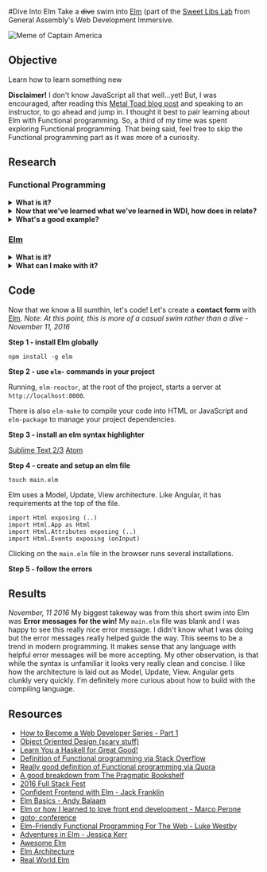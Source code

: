 #Dive Into Elm
Take a ~~dive~~ swim into [Elm][13] (part of the [Sweet Libs Lab][1] from General Assembly's Web Development Immersive.

![Meme of Captain America][26]

## Objective

Learn how to learn something new

**Disclaimer!** I don't know JavaScript all that well...yet! But, I was encouraged, after reading this [Metal Toad blog post][2] and speaking to an instructor, to go ahead and jump in. I thought it best to pair learning about Elm with Functional programming. So, a third of my time was spent exploring Functional programming. That being said, feel free to skip the Functional programming part as it was more of a curiosity.

## Research

### Functional Programming

<details>
  <summary><strong>What is it?</strong></summary>

  * What I know so far:
    - It's another programming paradigm.
    - It has something to do with _side effects_ i.e. stuff I write can cause things to happen that I didn't want.
  * After researching:
    - "Functional Programming, as far as I understand it, seeks to describe what you want done rather than specify how you want something done." [via Stack Overflow][7]
    - "Functional programming is a paradigm which concentrates on computing results rather than on performing actions." [via Quora][8]
    - "Functional code is characterised by one thing: the absence of side effects. It doesn’t rely on data outside the current function, and it doesn’t change data that exists outside the current function."[Mary Rose Cook][10]

</details>

<details>
  <summary><strong>Now that we've learned what we've learned in WDI, how does in relate?</strong></summary>

  * Apparently jQuery is a ["hybrid functional/imperative language"][7].
  * So far we've been building things using functions with implicit and explicit return values. Purely, Functional languages limits the _side effects_ of functions. Objects are immutable as opposed to being iterated on.

</details>

<details>
  <summary><strong>What's a good example?</strong></summary>

  * [Mary Rose Cook][10] provides the following:

  This is an unfunctional function:
  
  ```
  a = 0
  def increment():
    global a
    a += 1
  ```

  This is a functional function:

  ```
  def increment(a):
    return a + 1
  ```

</details>

### [Elm][13]

<details>
  <summary><strong>What is it?</strong></summary>

  * **Elm is a functional language that compiles to JavaScript**

  * Straight from the source, "Elm compiles to JavaScript, so trying out Elm is easy. Convert a small part of your app to Elm and embed it in JS." [http://elm-lang.org/][13]

  * It's alternative to writing JavaScript. "Elm is a cutting-edge functional programming language that you can use instead of JavaScript - or alongside it" [Richard Feldman][14]

  * It's _revolutionizing_ and _changing the game_ for Javascripteers.

  * You had me at "friendly errors". 
  "Elm is about:
    - No runtime errors in practice. No null. No undefined is not a function.
    - Friendly error messages that help you add features more quickly.
    - Well-architected code that stays well-architected as your app grows.
    - Automatically enforced semantic versioning for all Elm packages."
    [An Introduction to Elm][21]

</details>

<details>
  <summary><strong>What can I make with it?</strong></summary>

  * You can make anything that you would want to make with JavaScript.

</details>

## Code

Now that we know a lil sumthin, let's code! Let's create a **contact form** with [Elm][13].
_Note: At this point, this is more of a casual swim rather than a dive - November 11, 2016_

  **Step 1 - install Elm globally**
  
  `npm install -g elm`

  **Step 2 - use `elm-` commands in your project**

  Running, `elm-reactor`, at the root of the project, starts a server at `http://localhost:8000`.

  There is also `elm-make` to compile your code into HTML or JavaScript and `elm-package` to manage your project dependencies.

  **Step 3 - install an elm syntax highlighter**

  [Sublime Text 2/3][23]
  [Atom][24]

  **Step 4 - create and setup an elm file**

  `touch main.elm`

  Elm uses a Model, Update, View architecture. Like Angular, it has requirements at the top of the file.

  ```
  import Html exposing (..)
  import Html.App as Html
  import Html.Attributes exposing (..)
  import Html.Events exposing (onInput)
  ```

  Clicking on the `main.elm` file in the browser runs several installations.

  **Step 5 - follow the errors**

## Results
  _November, 11 2016_
  My biggest takeway was from this short swim into Elm was **Error messages for the win!**
  My `main.elm` file was blank and I was happy to see this really nice error message. I didn't know what I was doing but the error messages really helped guide the way. This seems to be a trend in modern programming. It makes sense that any language with helpful error messages will be more accepting. My other observation, is that while the syntax is unfamiliar it looks very really clean and concise. I like how the architecture is laid out as Model, Update, View. Angular gets clunkly very quickly. I'm definitely more curious about how to build with the compiling language.

## Resources

- [How to Become a Web Developer Series - Part 1][3]
- [Object Oriented Design (scary stuff)][5]
- [Learn You a Haskell for Great Good!][6]
- [Definition of Functional programming via Stack Overflow][7]
- [Really good definition of Functional programming via Quora][8]
- [A good breakdown from The Pragmatic Bookshelf][9]
- [2016 Full Stack Fest][12]
- [Confident Frontend with Elm - Jack Franklin][11]
- [Elm Basics - Andy Balaam][15]
- [Elm or how I learned to love front end development - Marco Perone][16]
- [goto; conference][17]
- [Elm-Friendly Functional Programming For The Web - Luke Westby][18]
- [Adventures in Elm - Jessica Kerr][19]
- [Awesome Elm][20]
- [Elm Architecture][22]
- [Real World Elm][25]


[1]:https://github.com/ga-wdi-exercises/sweet-libs
[2]:http://www.metaltoad.com/blog/on-javascript
[3]:http://aestheticio.com/how-to-become-a-web-developer-part-1/
[4]:http://aestheticio.com/become-web-developer-part-3-object-oriented-design/
[5]:http://butunclebob.com/ArticleS.UncleBob.PrinciplesOfOod
[6]:http://learnyouahaskell.com/
[7]:http://stackoverflow.com/questions/602444/what-is-functional-declarative-and-imperative-programming
[8]:https://www.quora.com/What-is-functional-programming
[9]:https://pragprog.com/magazines/2013-01/functional-programming-basics
[10]:https://maryrosecook.com/blog/post/a-practical-introduction-to-functional-programming
[11]:https://www.youtube.com/watch?v=rDQ22Yg3Fms
[12]:https://2016.fullstackfest.com/
[13]:http://elm-lang.org/
[14]:https://www.youtube.com/watch?v=zBHB9i8e3Kc
[15]:https://www.youtube.com/watch?v=g48K6ABfRzA
[16]:https://www.youtube.com/watch?v=DX28Hyn8gQw
[17]:http://gotocon.com/
[18]:https://www.youtube.com/watch?v=tN5UmM2yZPY
[19]:https://www.youtube.com/watch?v=cgXhMc8M4X4
[20]:https://github.com/isRuslan/awesome-elm
[21]:https://guide.elm-lang.org/
[22]:https://github.com/evancz/elm-architecture-tutorial/
[23]:https://github.com/deadfoxygrandpa/Elm.tmLanguage
[24]:https://atom.io/packages/language-elm
[25]:http://engineering.truqu.com/
[26]:http://i.imgur.com/GAP7p8b.gif
